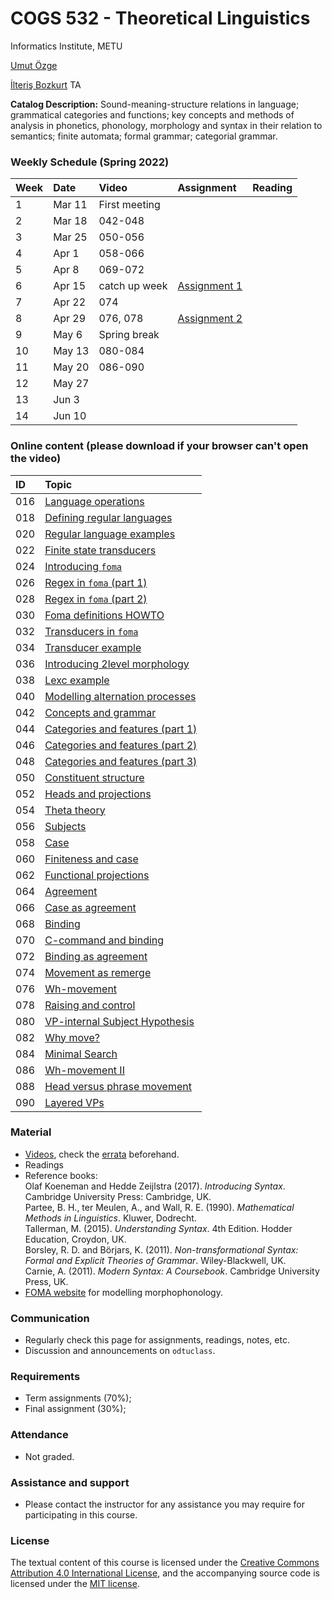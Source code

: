 # COGS 532 - Theoretical Linguistics 
Informatics Institute, METU


[Umut Özge](https://umutozge.github.io)  

[İlteriş Bozkurt](mailto:ilte9605@gmail.com) TA

**Catalog Description:** Sound-meaning-structure relations in language; grammatical categories and functions; key concepts and methods of analysis in phonetics, phonology, morphology and syntax in their relation to semantics; finite automata; formal grammar; categorial grammar.

###   Weekly Schedule (Spring 2022)
  


|Week| Date   | Video | Assignment | Reading |
:--- |:-------|:------|:---|:---
|1    |Mar 11  |First meeting| |
|2    |Mar 18  |042-048  | | |     
|3    |Mar 25  |050-056  | | |     
|4    |Apr 1  |058-066  | | |     
|5    |Apr 8  |069-072| | | 
|6    |Apr 15 |catch up week |[Assignment 1](assignments/cogs532-2022-assignment-01.pdf)| | 
|7    |Apr 22  |074|  || 
|8    |Apr 29  |076, 078| [Assignment 2](assignments/cogs532-2022-assignment-02.pdf) | | 
|9    |May 6 | Spring break|  | | 
|10   |May 13 |080-084|  | | 
|11   |May 20 |086-090|  | | 
|12   |May 27 || | |
|13   |Jun 3 ||| |
|14   |Jun 10 | |  | |

### Online content (please download if your browser can't open the video)

|ID| Topic |
:---|:--- |
016 | [Language operations](http://lfcs.ii.metu.edu.tr/cr/cogs532/vid/016_language-operations.m4v) | 
018 | [Defining regular languages](http://lfcs.ii.metu.edu.tr/cr/cogs532/vid/018_defining-regular-languages.m4v) | 
020 | [Regular language examples](http://lfcs.ii.metu.edu.tr/cr/cogs532/vid/020_regular-language-examples.m4v) | 
022 | [Finite state transducers](http://lfcs.ii.metu.edu.tr/cr/cogs532/vid/022_finite-state-transducers.m4v) | 
024 | [Introducing `foma`](http://lfcs.ii.metu.edu.tr/cr/cogs532/vid/024_introducing-foma.m4v) | 
026 | [Regex in `foma` (part 1)](http://lfcs.ii.metu.edu.tr/cr/cogs532/vid/026_regex-in-foma-1.m4v) | 
028 | [Regex in `foma` (part 2)](http://lfcs.ii.metu.edu.tr/cr/cogs532/vid/028_regex-in-foma-2.m4v) | 
030 | [Foma definitions HOWTO](http://lfcs.ii.metu.edu.tr/cr/cogs532/vid/030_foma-definitions-howto.m4v)
032 | [Transducers in `foma`](http://lfcs.ii.metu.edu.tr/cr/cogs532/vid/032_transducers-in-foma.m4v)
034 | [Transducer example](http://lfcs.ii.metu.edu.tr/cr/cogs532/vid/034_transducer-example.m4v)
036 | [Introducing 2level morphology](http://lfcs.ii.metu.edu.tr/cr/cogs532/vid/036_introducing-2level-morphology.m4v)
038 | [Lexc example](http://lfcs.ii.metu.edu.tr/cr/cogs532/vid/038_lexc-example.mp4)
040 | [Modelling alternation processes](http://lfcs.ii.metu.edu.tr/cr/cogs532/vid/040_modelling-alternation-processes.mp4)
042 | [Concepts and grammar](http://lfcs.ii.metu.edu.tr/cr/cogs532/vid/042_concepts-and-grammar.mp4)
044 | [Categories and features (part 1)](http://lfcs.ii.metu.edu.tr/cr/cogs532/vid/044_categories-and-features-1.mp4)
046 | [Categories and features (part 2)](http://lfcs.ii.metu.edu.tr/cr/cogs532/vid/046_categories-and-features-2.mp4)
048 | [Categories and features (part 3)](http://lfcs.ii.metu.edu.tr/cr/cogs532/vid/048_categories-and-features-3.mp4)
050 | [Constituent structure](http://lfcs.ii.metu.edu.tr/cr/cogs532/vid/050_constituent-structure.mp4)
052 | [Heads and projections](http://lfcs.ii.metu.edu.tr/cr/cogs532/vid/052_heads-and-projections.mp4)
054 | [Theta theory](http://lfcs.ii.metu.edu.tr/cr/cogs532/vid/054_theta-theory.mp4)
056 | [Subjects](http://lfcs.ii.metu.edu.tr/cr/cogs532/vid/056_subjects.mp4)
058 | [Case](http://lfcs.ii.metu.edu.tr/cr/cogs532/vid/058_case.mp4)
060 | [Finiteness and case](http://lfcs.ii.metu.edu.tr/cr/cogs532/vid/060_finiteness-and-case.mp4)
062 | [Functional projections](http://lfcs.ii.metu.edu.tr/cr/cogs532/vid/062_functional-projections.mp4)
064 | [Agreement](http://lfcs.ii.metu.edu.tr/cr/cogs532/vid/064_agreement.mp4)
066 | [Case as agreement](http://lfcs.ii.metu.edu.tr/cr/cogs532/vid/066_case-as-agreement.mp4)
068 | [Binding](http://lfcs.ii.metu.edu.tr/cr/cogs532/vid/068_binding.mp4)
070 | [C-command and binding](http://lfcs.ii.metu.edu.tr/cr/cogs532/vid/070_c-command-and-binding.mp4)
072 | [Binding as agreement](http://lfcs.ii.metu.edu.tr/cr/cogs532/vid/072_binding-as-agreement.mp4)
074 | [Movement as remerge](http://lfcs.ii.metu.edu.tr/cr/cogs532/vid/074_movement-as-remerge.mp4)
076 | [Wh-movement](http://lfcs.ii.metu.edu.tr/cr/cogs532/vid/076_wh-movement.mp4)
078 | [Raising and control](http://lfcs.ii.metu.edu.tr/cr/cogs532/vid/078_raising-and-control.mp4)
080 | [VP-internal Subject Hypothesis](http://lfcs.ii.metu.edu.tr/cr/cogs532/vid/080_vp-internal-subject-hypothesis.mp4)
082 | [Why move?](http://lfcs.ii.metu.edu.tr/cr/cogs532/vid/082_why-move.mp4)
084 | [Minimal Search](http://lfcs.ii.metu.edu.tr/cr/cogs532/vid/084_minimal-search.mp4)
086 | [Wh-movement II](http://lfcs.ii.metu.edu.tr/cr/cogs532/vid/086_wh-movement-ii.mp4)
088 | [Head versus phrase movement](http://lfcs.ii.metu.edu.tr/cr/cogs532/vid/088_head-versus-phrase-movement.mp4)
090 | [Layered VPs](http://lfcs.ii.metu.edu.tr/cr/cogs532/vid/090_layered-vps.mp4)
      
      
### Material

<!-- * [Lecture notes](notes/cogs532-lecture-notes.pdf); check regularly for updates.-->
* [Videos](http://lfcs.ii.metu.edu.tr/var/vid/cogs532/), check the [errata](var/errata_for_videos.md) beforehand.
* Readings
* Reference books:  
    Olaf Koeneman and Hedde Zeijlstra (2017). *Introducing Syntax*. Cambridge University Press: Cambridge, UK.  
	Partee, B. H., ter Meulen, A., and Wall, R. E. (1990). *Mathematical Methods in Linguistics*. Kluwer, Dodrecht.  
	Tallerman, M. (2015). *Understanding Syntax*. 4th Edition. Hodder Education, Croydon, UK.   
	Borsley, R. D. and Börjars, K. (2011). *Non-transformational Syntax: Formal and Explicit Theories of Grammar*. Wiley-Blackwell, UK.  
	Carnie, A. (2011). *Modern Syntax: A Coursebook*. Cambridge University Press, UK.  
* [FOMA website](https://fomafst.github.io/) for modelling morphophonology.
	
### Communication

* Regularly check this page for assignments, readings, notes, etc.
* Discussion and announcements on `odtuclass`.

### Requirements

* Term assignments (70%); 
* Final assignment (30%); 

### Attendance

* Not graded. 

### Assistance and support 

* Please contact the instructor for any assistance you may require for participating in this course.

### License
The textual content of this course is licensed under the [Creative Commons Attribution 4.0 International License](https://creativecommons.org/licenses/by/4.0/), and the accompanying source code is licensed under the [MIT license](http://opensource.org/licenses/mit-license.php).
